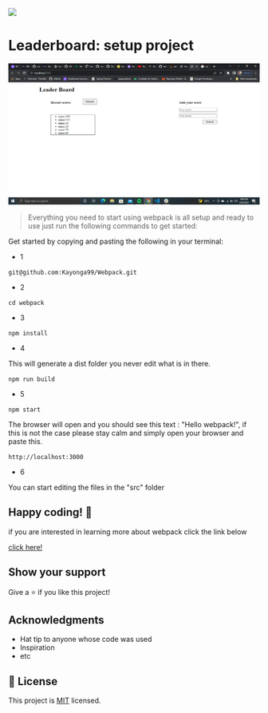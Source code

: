 ![](https://img.shields.io/badge/Microverse-blueviolet)

# Leaderboard: setup project


![Screenshot](./src/photos/Screenshot.png)

> Everything you need to start using webpack is all setup and ready to use just run the following commands to get started:

Get started by copying and pasting the following in your terminal: 

- 1 
```
git@github.com:Kayonga99/Webpack.git
```
- 2

```
cd webpack
```

- 3
```
npm install
```

- 4

 This will generate a dist folder you never edit what is in there.
```
npm run build
```


- 5

```
npm start
```
The browser will open and you should see this text : "Hello webpack!", if this is not the case please stay calm and simply open your browser and paste this.
```
http://localhost:3000
```


- 6

 You can start editing the files in the "src" folder

## Happy coding! 🌈

if you are interested in learning more about webpack click the link below

[click here!](https://webpack.js.org/guides/getting-started/)

## Show your support

Give a ⭐️ if you like this project!

## Acknowledgments

- Hat tip to anyone whose code was used
- Inspiration
- etc

## 📝 License

This project is [MIT](./MIT.md) licensed.
